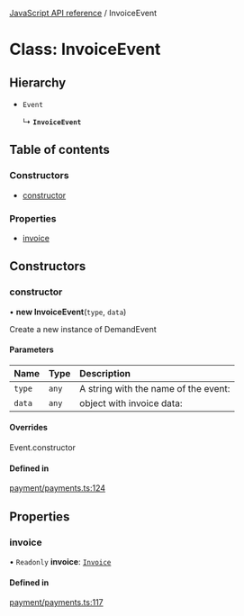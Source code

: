[JavaScript API reference](../README) / InvoiceEvent

# Class: InvoiceEvent

## Hierarchy

- `Event`

  ↳ **`InvoiceEvent`**

## Table of contents

### Constructors

- [constructor](InvoiceEvent#constructor)

### Properties

- [invoice](InvoiceEvent#invoice)

## Constructors

### constructor

• **new InvoiceEvent**(`type`, `data`)

Create a new instance of DemandEvent

#### Parameters

| Name | Type | Description |
| :------ | :------ | :------ |
| `type` | `any` | A string with the name of the event: |
| `data` | `any` | object with invoice data: |

#### Overrides

Event.constructor

#### Defined in

[payment/payments.ts:124](https://github.com/golemfactory/yajsapi/blob/3969026/yajsapi/payment/payments.ts#L124)

## Properties

### invoice

• `Readonly` **invoice**: [`Invoice`](Invoice)

#### Defined in

[payment/payments.ts:117](https://github.com/golemfactory/yajsapi/blob/3969026/yajsapi/payment/payments.ts#L117)
